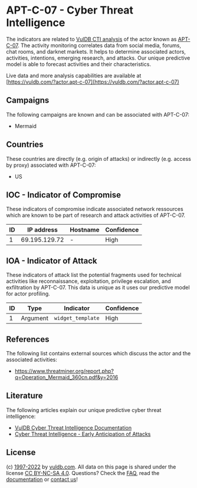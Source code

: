 # APT-C-07 - Cyber Threat Intelligence

The indicators are related to [VulDB CTI analysis](https://vuldb.com/?kb.cti) of the actor known as [APT-C-07](https://vuldb.com/?actor.apt-c-07). The activity monitoring correlates data from social media, forums, chat rooms, and darknet markets. It helps to determine associated actors, activities, intentions, emerging research, and attacks. Our unique predictive model is able to forecast activities and their characteristics.

Live data and more analysis capabilities are available at [https://vuldb.com/?actor.apt-c-07](https://vuldb.com/?actor.apt-c-07)

## Campaigns

The following campaigns are known and can be associated with APT-C-07:

* Mermaid

## Countries

These countries are directly (e.g. origin of attacks) or indirectly (e.g. access by proxy) associated with APT-C-07:

* US

## IOC - Indicator of Compromise

These indicators of compromise indicate associated network ressources which are known to be part of research and attack activities of APT-C-07.

ID | IP address | Hostname | Confidence
-- | ---------- | -------- | ----------
1 | 69.195.129.72 | - | High

## IOA - Indicator of Attack

These indicators of attack list the potential fragments used for technical activities like reconnaissance, exploitation, privilege escalation, and exfiltration by APT-C-07. This data is unique as it uses our predictive model for actor profiling.

ID | Type | Indicator | Confidence
-- | ---- | --------- | ----------
1 | Argument | `widget_template` | High

## References

The following list contains external sources which discuss the actor and the associated activities:

* https://www.threatminer.org/report.php?q=Operation_Mermaid_360cn.pdf&y=2016

## Literature

The following articles explain our unique predictive cyber threat intelligence:

* [VulDB Cyber Threat Intelligence Documentation](https://vuldb.com/?kb.cti)
* [Cyber Threat Intelligence - Early Anticipation of Attacks](https://www.scip.ch/en/?labs.20201022)

## License

(c) [1997-2022](https://vuldb.com/?kb.changelog) by [vuldb.com](https://vuldb.com/?kb.about). All data on this page is shared under the license [CC BY-NC-SA 4.0](https://creativecommons.org/licenses/by-nc-sa/4.0/). Questions? Check the [FAQ](https://vuldb.com/?kb.faq), read the [documentation](https://vuldb.com/?kb) or [contact us](https://vuldb.com/?contact)!
